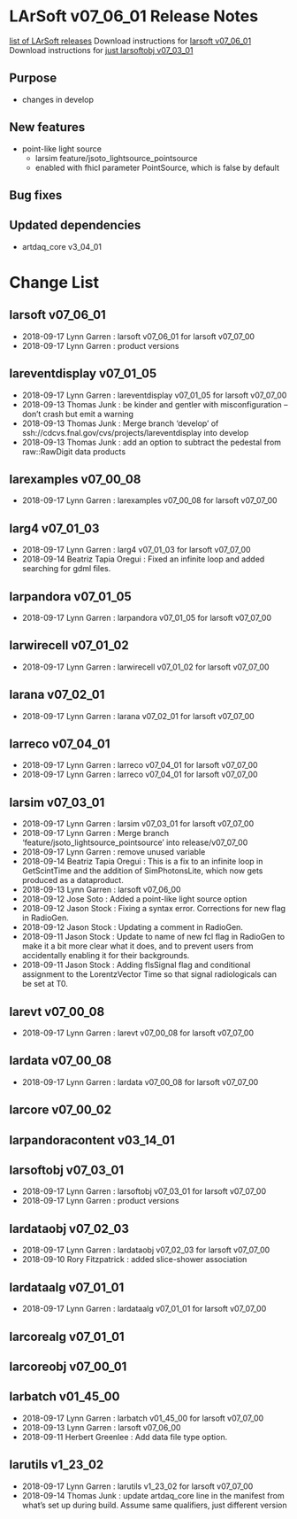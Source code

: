 LArSoft v07_06_01 Release Notes
======================================================================

[list of LArSoft releases](LArSoft_release_list)
Download instructions for [larsoft v07_06_01](http://scisoft.fnal.gov/scisoft/bundles/larsoft/v07_06_01/larsoft-v07_06_01.html)
Download instructions for [just larsoftobj v07_03_01](http://scisoft.fnal.gov/scisoft/bundles/larsoftobj/v07_03_01/larsoftobj-v07_03_01.html)

Purpose
--------------------

-   changes in develop

New features
------------------------------

-   point-like light source
    -   larsim feature/jsoto_lightsource_pointsource
    -   enabled with fhicl parameter PointSource, which is false by default

Bug fixes
------------------------

Updated dependencies
----------------------------------------------

-   artdaq_core v3_04_01

Change List
============================

larsoft v07_06_01
------------------------------------------

-   2018-09-17 Lynn Garren : larsoft v07_06_01 for larsoft v07_07_00
-   2018-09-17 Lynn Garren : product versions

lareventdisplay v07_01_05
----------------------------------------------------------

-   2018-09-17 Lynn Garren : lareventdisplay v07_01_05 for larsoft v07_07_00
-   2018-09-13 Thomas Junk : be kinder and gentler with misconfiguration – don’t crash but emit a warning
-   2018-09-13 Thomas Junk : Merge branch ‘develop’ of ssh://cdcvs.fnal.gov/cvs/projects/lareventdisplay into develop
-   2018-09-13 Thomas Junk : add an option to subtract the pedestal from raw::RawDigit data products

larexamples v07_00_08
--------------------------------------------------

-   2018-09-17 Lynn Garren : larexamples v07_00_08 for larsoft v07_07_00

larg4 v07_01_03
--------------------------------------

-   2018-09-17 Lynn Garren : larg4 v07_01_03 for larsoft v07_07_00
-   2018-09-14 Beatriz Tapia Oregui : Fixed an infinite loop and added searching for gdml files.

larpandora v07_01_05
------------------------------------------------

-   2018-09-17 Lynn Garren : larpandora v07_01_05 for larsoft v07_07_00

larwirecell v07_01_02
--------------------------------------------------

-   2018-09-17 Lynn Garren : larwirecell v07_01_02 for larsoft v07_07_00

larana v07_02_01
----------------------------------------

-   2018-09-17 Lynn Garren : larana v07_02_01 for larsoft v07_07_00

larreco v07_04_01
------------------------------------------

-   2018-09-17 Lynn Garren : larreco v07_04_01 for larsoft v07_07_00
-   2018-09-17 Lynn Garren : larreco v07_04_01 for larsoft v07_07_00

larsim v07_03_01
----------------------------------------

-   2018-09-17 Lynn Garren : larsim v07_03_01 for larsoft v07_07_00
-   2018-09-17 Lynn Garren : Merge branch ‘feature/jsoto_lightsource_pointsource’ into release/v07_07_00
-   2018-09-17 Lynn Garren : remove unused variable
-   2018-09-14 Beatriz Tapia Oregui : This is a fix to an infinite loop in GetScintTime and the addition of SimPhotonsLite, which now gets produced as a dataproduct.
-   2018-09-13 Lynn Garren : larsoft v07_06_00
-   2018-09-12 Jose Soto : Added a point-like light source option
-   2018-09-12 Jason Stock : Fixing a syntax error. Corrections for new flag in RadioGen.
-   2018-09-12 Jason Stock : Updating a comment in RadioGen.
-   2018-09-11 Jason Stock : Update to name of new fcl flag in RadioGen to make it a bit more clear what it does, and to prevent users from accidentally enabling it for their backgrounds.
-   2018-09-11 Jason Stock : Adding fIsSignal flag and conditional assignment to the LorentzVector Time so that signal radiologicals can be set at T0.

larevt v07_00_08
----------------------------------------

-   2018-09-17 Lynn Garren : larevt v07_00_08 for larsoft v07_07_00

lardata v07_00_08
------------------------------------------

-   2018-09-17 Lynn Garren : lardata v07_00_08 for larsoft v07_07_00

larcore v07_00_02
------------------------------------------

larpandoracontent v03_14_01
--------------------------------------------------------------

larsoftobj v07_03_01
------------------------------------------------

-   2018-09-17 Lynn Garren : larsoftobj v07_03_01 for larsoft v07_07_00
-   2018-09-17 Lynn Garren : product versions

lardataobj v07_02_03
------------------------------------------------

-   2018-09-17 Lynn Garren : lardataobj v07_02_03 for larsoft v07_07_00
-   2018-09-10 Rory Fitzpatrick : added slice-shower association

lardataalg v07_01_01
------------------------------------------------

-   2018-09-17 Lynn Garren : lardataalg v07_01_01 for larsoft v07_07_00

larcorealg v07_01_01
------------------------------------------------

larcoreobj v07_00_01
------------------------------------------------

larbatch v01_45_00
--------------------------------------------

-   2018-09-17 Lynn Garren : larbatch v01_45_00 for larsoft v07_07_00
-   2018-09-13 Lynn Garren : larsoft v07_06_00
-   2018-09-11 Herbert Greenlee : Add data file type option.

larutils v1_23_02
------------------------------------------

-   2018-09-17 Lynn Garren : larutils v1_23_02 for larsoft v07_07_00
-   2018-09-14 Thomas Junk : update artdaq_core line in the manifest from what’s set up during build. Assume same qualifiers, just different version
